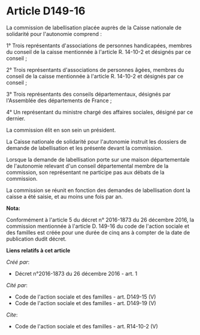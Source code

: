 # Article D149-16

La commission de labellisation placée auprès de la Caisse nationale de solidarité pour l'autonomie comprend : 

1° Trois représentants d'associations de personnes handicapées, membres du conseil de la caisse mentionnée à l'article R.
14-10-2 et désignés par ce conseil ; 

2° Trois représentants d'associations de personnes âgées, membres du conseil de la caisse mentionnée à l'article R. 14-10-2
et désignés par ce conseil ; 

3° Trois représentants des conseils départementaux, désignés par l'Assemblée des départements de France ; 

4° Un représentant du ministre chargé des affaires sociales, désigné par ce dernier. 

La commission élit en son sein un président. 

La Caisse nationale de solidarité pour l'autonomie instruit les dossiers de demande de labellisation et les présente devant
la commission. 

Lorsque la demande de labellisation porte sur une maison départementale de l'autonomie relevant d'un conseil départemental
membre de la commission, son représentant ne participe pas aux débats de la commission. 

La commission se réunit en fonction des demandes de labellisation dont la caisse a été saisie, et au moins une fois par an.

**Nota:**

Conformément à l'article 5 du décret n° 2016-1873 du 26 décembre 2016, la commission mentionnée à l'article D. 149-16 du code
de l'action sociale et des familles est créée pour une durée de cinq ans à compter de la date de publication dudit décret.

**Liens relatifs à cet article**

_Créé par_:

  - Décret n°2016-1873 du 26 décembre 2016 - art. 1

_Cité par_:

  - Code de l'action sociale et des familles - art. D149-15 (V)
  - Code de l'action sociale et des familles - art. D149-19 (V)

_Cite_:

  - Code de l'action sociale et des familles - art. R14-10-2 (V)
